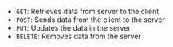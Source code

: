 - `GET`: Retrieves data from server to the client
- `POST`: Sends data from the client to the server
- `PUT`: Updates the data in the server
- `DELETE`: Removes data from the server